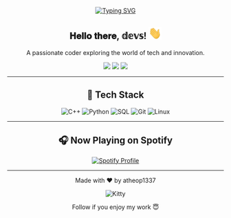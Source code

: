 <p align="center">
  <a href="https://git.io/typing-svg">
    <img src="https://readme-typing-svg.demolab.com?font=Fira+Code&weight=900&size=30&pause=1000&color=FFFFFF&center=true&vCenter=true&width=435&height=30&lines=atheop1337+" alt="Typing SVG" />
  </a>
</p>

<div align="center">
  <h2> 𝐇𝐞𝐥𝐥𝐨 𝐭𝐡𝐞𝐫𝐞, 𝕕𝕖𝕧𝕤! <img src="https://github.com/ABSphreak/ABSphreak/blob/master/gifs/Hi.gif" width="30"></h2>
  <p>A passionate coder exploring the world of tech and innovation.</p>
</div>

<p align="center">
  <img src="https://img.shields.io/badge/Maintained-Yes-green.svg">
  <img src="https://img.shields.io/badge/PRs-Welcome-brightgreen.svg">
  <img src="https://img.shields.io/github/followers/atheop1337?label=Followers&style=social">
</p>

---

<h2 align="center">🚀 Tech Stack</h2>
<p align="center">
  <img src="https://cdn.jsdelivr.net/gh/devicons/devicon/icons/cplusplus/cplusplus-original.svg" width="50" alt="C++">
  <img src="https://cdn.jsdelivr.net/gh/devicons/devicon/icons/python/python-original.svg" width="50" alt="Python">
  <img src="https://cdn.jsdelivr.net/gh/devicons/devicon/icons/mysql/mysql-original.svg" width="50" alt="SQL">
  <img src="https://cdn.jsdelivr.net/gh/devicons/devicon/icons/git/git-original.svg" width="50" alt="Git">
  <img src="https://cdn.jsdelivr.net/gh/devicons/devicon/icons/linux/linux-original.svg" width="50" alt="Linux">
</p>

---

<div align="center">
  <h2>🎧 Now Playing on Spotify</h2>
  <a href="https://spotify-github-profile.kittinanx.com/api/view?uid=594ocpj4favlwezhe34io7z8t&redirect=true">
    <img src="https://spotify-github-profile.kittinanx.com/api/view?uid=594ocpj4favlwezhe34io7z8t&cover_image=true&theme=default&show_offline=false&background_color=121212&interchange=false&bar_color=53b14f&bar_color_cover=false" width="300" alt="Spotify Profile">
  </a>
</div>

---

<div align="center">
  <p>Made with ❤️ by atheop1337</p>
  <p><img src="https://media.giphy.com/media/JVglf7QjxaZZM2tjfB/giphy.gif" width="80" alt="Kitty"></p>
  <p>Follow if you enjoy my work 😇</p>
</div>
